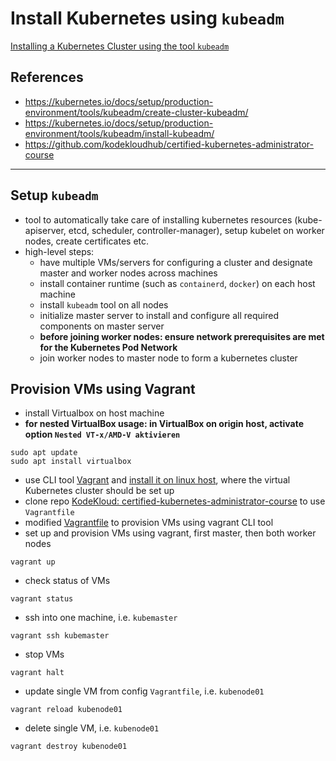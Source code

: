 # Install Kubernetes using `kubeadm`

[Installing a Kubernetes Cluster using the tool `kubeadm`](https://kubernetes.io/docs/setup/production-environment/tools/kubeadm/create-cluster-kubeadm/)

## References
- https://kubernetes.io/docs/setup/production-environment/tools/kubeadm/create-cluster-kubeadm/
- https://kubernetes.io/docs/setup/production-environment/tools/kubeadm/install-kubeadm/
- https://github.com/kodekloudhub/certified-kubernetes-administrator-course


---
## Setup `kubeadm`
- tool to automatically take care of installing kubernetes resources (kube-apiserver, etcd, scheduler, controller-manager), setup kubelet on worker nodes, create certificates etc.
- high-level steps:
  - have multiple VMs/servers for configuring a cluster and designate master and worker nodes across machines
  - install container runtime (such as `containerd`, `docker`) on each host machine
  - install `kubeadm` tool on all nodes
  - initialize master server to install and configure all required components on master server 
  - **before joining worker nodes: ensure network prerequisites are met for the Kubernetes Pod Network**
  - join worker nodes to master node to form a kubernetes cluster


## Provision VMs using Vagrant
- install Virtualbox on host machine
- **for nested VirtualBox usage: in VirtualBox on origin host, activate option `Nested VT-x/AMD-V aktivieren`**
```
sudo apt update
sudo apt install virtualbox
```
- use CLI tool [Vagrant](https://www.vagrantup.com/) and [install it on linux host](https://www.vagrantup.com/downloads), where the virtual Kubernetes cluster should be set up
- clone repo [KodeKloud: certified-kubernetes-administrator-course](https://github.com/kodekloudhub/certified-kubernetes-administrator-course) to use `Vagrantfile`
- modified [Vagrantfile](./Vagrantfile) to provision VMs using vagrant CLI tool
- set up and provision VMs using vagrant, first master, then both worker nodes
```
vagrant up
```
- check status of VMs
```
vagrant status
```
- ssh into one machine, i.e. `kubemaster`
```
vagrant ssh kubemaster
```
- stop VMs
```
vagrant halt
```
- update single VM from config `Vagrantfile`, i.e. `kubenode01`
```
vagrant reload kubenode01
```
- delete single VM, i.e. `kubenode01`
```
vagrant destroy kubenode01
```
